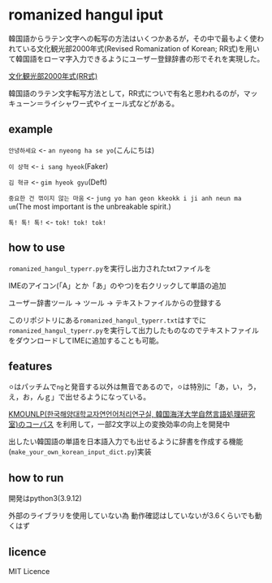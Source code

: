 # romanized hangul iput

韓国語からラテン文字への転写の方法はいくつかあるが，その中で最もよく使われている文化観光部2000年式(Revised Romanization of Korean; RR式)を用いて韓国語をローマ字入力できるようにユーザー登録辞書の形でそれを実現した。

[文化観光部2000年式(RR式)](https://ja.wikipedia.org/wiki/%E6%96%87%E5%8C%96%E8%A6%B3%E5%85%89%E9%83%A82000%E5%B9%B4%E5%BC%8F)

韓国語のラテン文字転写方法として，RR式についで有名と思われるのが，マッキューン＝ライシャワー式やイェール式などがある。

## example

`안녕하세요` <- `an nyeong ha se yo`(こんにちは)

`이 상혁` <- `i sang hyeok`(Faker)

`김 혁규` <- `gim hyeok gyu`(Deft)

`중요한 건 꺾이지 않는 마움` <- `jung yo han geon kkeokk i ji anh neun ma um`(The most important is the unbreakable spirit.)

`톡! 톡! 톡!` <- `tok! tok! tok!`

## how to use

`romanized_hangul_typerr.py`を実行し出力されたtxtファイルを

IMEのアイコン(「A」とか「あ」のやつ)を右クリックして単語の追加

ユーザー辞書ツール -> ツール -> テキストファイルからの登録する

このリポジトリにある`romanized_hangul_typerr.txt`はすでに`romanized_hangul_typerr.py`を実行して出力したものなのでテキストファイルをダウンロードしてIMEに追加することも可能。


## features

`ㅇ`はパッチムで`ng`と発音する以外は無音であるので，`ㅇ`は特別に「あ，い，う，え，お，んｇ」で出せるようになっている。

[KMOUNLP(한국해양대학교자연언어처리연구실, 韓国海洋大学自然言語処理研究室)のコーパス](https://github.com/kmounlp/NER) 
を利用して，一部2文字以上の変換効率の向上を開発中

出したい韓国語の単語を日本語入力でも出せるように辞書を作成する機能(`make_your_own_korean_input_dict.py`)実装


## how to run

開発はpython3(3.9.12)

外部のライブラリを使用していない為
動作確認はしていないが3.6くらいでも動くはず

## licence

MIT Licence
